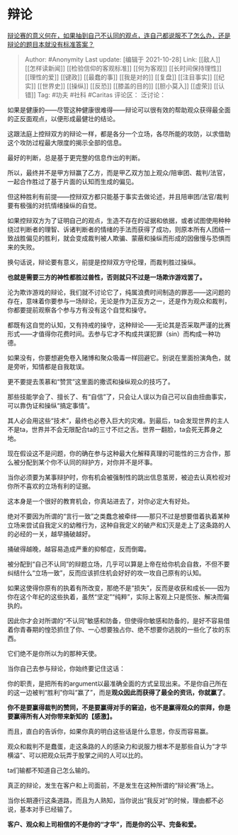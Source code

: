 # 辩论
[辩论赛的意义何在，如果抽到自己不认同的观点，连自己都说服不了怎么办，还是辩论的题目本就没有标准答案？](https://www.zhihu.com/question/491271682/answer/2192655562)

> Author: #Anonymity
> Last update: [编辑于 2021-10-28]
> Link: [[敌人]] [[怎样读新闻]] [[检验信仰的客观标准]] [[何为客观]] [[长时间保持理性]] [[理性的爱]] [[键政]] [[最蠢的事]] [[我是对的]] [[复盘]] [[注目事实]] [[纪实]] [[世界史]] [[操纵]] [[反恐]] [[膝盖的目的]] [[胆小莫入]] [[虚荣]] [[认错]]
> Tag: #功夫 #社科 #Caritas
> 评论区：
> 泛讨论：

如果是健康的——尽管这种健康很难得——辩论可以很有效的帮助观众获得最全面的正反面观点，以便形成最健壮的结论。

这跟法庭上控辩双方的辩论一样，都是各分一个立场，各尽所能的攻防，以求借助这个攻防过程最大限度的揭示全部的信息。

最好的判断，总是基于更完整的信息作出的判断。

所以，最终并不是甲方辩赢了乙方，而是甲乙双方加上观众/陪审团、裁判/法官，一起合作胜过了基于片面的认知而生成的偏见。

但这种胜利有前提——控辩双方都只能基于事实去做论述，并且陪审团/法官/裁判要有极强的对抗情绪操纵的自觉。

如果控辩双方为了证明自己的观点，生造不存在的证据和依据，或者试图使用种种绕过判断者的理智、诉诸判断者的情绪的手法而获得了成功，则原本所有人团结一致战胜偏见的胜利，就会变成裁判被人欺骗、蒙蔽和操纵而形成的因傲慢与恐惧而来的失败。

换句话说，辩论要有意义，前提是控辩双方守伦理，而裁判胜过操纵。

**也就是需要三方的神性都胜过兽性，否则就只不过是一场欺诈游戏罢了。**

沦为欺诈游戏的辩论，我们就不讨论它了，纯属浪费时间制造的罪恶——这问题的存在，意味着你要参与一场辩论，无论是作为正反方之一，还是作为观众和裁判，你都要提前观察各个参与方有没有这个自觉和操守。

都既有这自觉的认知，又有持戒的操守，这种辩论——无论其是否采取严谨的比赛形式——才值得你花费时间。去参与它才不构成共谋犯罪（sin）而构成一种功德。

如果没有，你要想避免卷入赌博和聚众吸毒一样回避它。别说在里面扮演角色，就是旁听，知情都是自我耽误。

更不要提去羡慕和“赞赏”这里面的撒谎和操纵观众的技巧了。

那些技能学会了、擅长了、有“自信”了，只会让人误以为自己可以自由扭曲事实，可以靠伪证和操纵“搞定事情”。

其人必会用这些“技术”，最终也必卷入巨大的灾难。到最后，ta会发现世界的主人不是ta，世界并不会无限配合ta的三寸不烂之舌。世界一翻脸，ta会死无葬身之地。

现在假设这不是问题，你的确在参与这种最大化解释真理的可能性的三方合作，那么被分配到某个你不认同的辩护方，对你并不是坏事。

当你必须要为某事辩护时，你有机会被强制性的跳出信息茧房，被迫去认真检视对你所不喜欢的立场有利的证据。

这本身是一个很好的教育机会，你真站进去了，对你必定大有好处。

绝对不要因为所谓的“言行一致”之类蠢念被牵绊——那只不过是想要借着执着某种立场来尝试自我定义的幼稚行为，这种自我定义的破产和幻灭是走上了这条路的人的必经的一关，越早捅破越好。

捅破得越晚，越容易造成严重的抑郁症，反而倒霉。

被分配到“自己不认同”的辩题立场，几乎可以算是上帝在给你机会自救，不但不要纠结什么“立场一致”，反而应该抓住机会好好的攻一攻自己原有的认知。

如果这使得你原有的执着有所改变，那绝不是“损失”，反而是收获和成长——因为你在这个年纪的这些执着，虽然“坚定”“纯粹”，实际上客观上只是慌张、解决而偏执的。

因此你才会对所谓的“不认同”敏感和防备，但使得你敏感和防备的，是好不容易借着你青春期的惶恐抓住了你、一心想要独占你、绝不想要你逃脱的一些化了妆的东西。

它们绝不是你所以为的那种天使。

当你自己去参与辩论，你始终要记住这话：

你的职责，是把所有的argument以最准确全面的方式呈现出来。不是你自己所在的这一边被判“胜利”你叫“赢了”，而是**观众因此而获得了最全的资讯，你就赢了**。

**你不是要赢得裁判的赞同，不是要赢得对手的窘迫，也不是赢得观众的崇拜，你是要赢得所有人对你带来新知的【感激】。**

而且，直白的告诉你，如果你真的明白这些话是什么意思，你反而容易赢。

观众和裁判不是蠢蛋，走这条路的人的感染力和说服力根本不是那些自认为“才华横溢”、可以把观众玩弄于股掌之间的人可以比的。

ta们输都不知道自己怎么输的。

真正的辩论，发生在客户和上司面前，不是发生在这种所谓的“辩论赛”场上。

当你长期遵行这条道路，而且为人熟知，当你说出“我反对”的时候，理由都不必说，基本对手已经输了。

**客户、观众和上司相信的不是你的“才华”，而是你的公平、完备和爱。**
